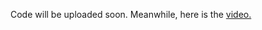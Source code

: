 Code will be uploaded soon. Meanwhile, here is the [video.](https://www.youtube.com/watch?v=h0eyLxorvPY&t=0s&list=LLcBu8jrNo7cfmOQz_IMdh-w&index=7)
